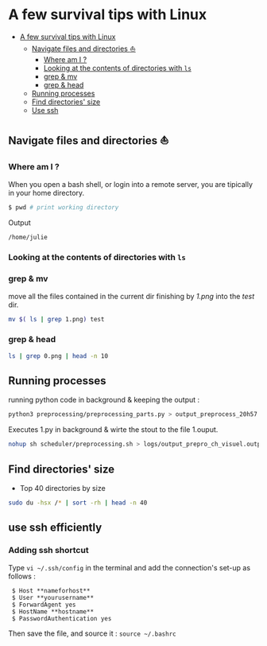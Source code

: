 ﻿# A few survival tips with Linux

- [A few survival tips with Linux](#a-few-survival-tips-with-linux)
  - [Navigate files and directories :boat:](#navigate-files-and-directories-boat)
    - [Where am I ?](#where-am-i-)
    - [Looking at the contents of directories with  `ls`](#looking-at-the-contents-of-directories-with--ls)
    - [grep \& mv](#grep--mv)
    - [grep \& head](#grep--head)
  - [Running processes](#running-processes)
  - [Find directories' size](#find-directories-size)
  - [Use ssh](#use-ssh-efficiently)


## Navigate files and directories :boat:
### Where am I ?  
When you open a bash shell, or login into a remote server, you are tipically in your home directory. 

```bash
$ pwd # print working directory
```
Output 
```bash
/home/julie
```
### Looking at the contents of directories with  `ls` 



### grep & mv 
move all the files contained in the current dir finishing by *1.png* into the *test* dir. 
```bash
mv $( ls | grep 1.png) test
```
### grep & head
```bash
ls | grep 0.png | head -n 10
```

## Running processes 

running python code in background & keeping the output : 
```bash
python3 preprocessing/preprocessing_parts.py > output_preprocess_20h57.log
```

Executes 1.py in background & wirte the stout to the file 1.ouput. 
```bash
nohup sh scheduler/preprocessing.sh > logs/output_prepro_ch_visuel.output &
```

## Find directories' size
- Top 40 directories by size
```bash
sudo du -hsx /* | sort -rh | head -n 40
```



<!-- ## change interpreter in vscode 
`ctrl + shift + P` and select __python interpreter__.	 -->


## use ssh efficiently 
### Adding ssh shortcut 
Type `vi ~/.ssh/config` in the terminal and add the connection's set-up as follows :

```{bash}
 $ Host **nameforhost**
 $ User **yourusername** 
 $ ForwardAgent yes
 $ HostName **hostname**
 $ PasswordAuthentication yes
```

Then save the file, and source it : `source ~/.bashrc`

